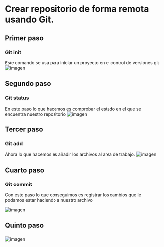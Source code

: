 # Crear repositorio de forma remota usando Git.

## Primer paso
### Git init

Este comando se usa para iniciar un proyecto en el control de versiones git
![imagen](https://user-images.githubusercontent.com/114684379/201156943-e1ecc594-5cae-49d6-a00d-0c2e0dee0154.png)

## Segundo paso
### Git status

En este paso lo que hacemos es comprobar el estado en el que se encuentra nuestro repositorio
![imagen](https://user-images.githubusercontent.com/114684379/201157492-721479ca-dc12-4d4f-bbc2-89f809c507a8.png)

## Tercer paso
### Git add
Ahora lo que hacemos es añadir los archivos al area de trabajo.
![imagen](https://user-images.githubusercontent.com/114684379/201160664-e442146b-3b67-4ceb-976e-66d1e2a3cf5d.png)

## Cuarto paso 
### Git commit
Con este paso lo que conseguimos es registrar los cambios que le podamos estar haciendo a nuestro archivo

![imagen](https://user-images.githubusercontent.com/114684379/201160853-c41937ac-6bfc-4114-a6c6-540dd6c1f151.png)

## Quinto paso 
###





![imagen](https://user-images.githubusercontent.com/114684379/200780333-cd0922b2-1c24-4430-aad8-3aac8ec20d28.png)


